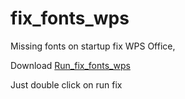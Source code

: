 # fix_fonts_wps
Missing fonts on startup fix WPS Office,
<p>Download&nbsp;<a id="f74290e68d5d64a61043dae09d1a7ec9-de2326a7e1fe4f0ba3835aa746a87e4c3618a9b4" class="js-navigation-open" title="Run_fix_fonts_wps" href="https://github.com/muharemovic/fix_fonts_wps/raw/master/Run_fix_fonts_wps">Run_fix_fonts_wps</a></p>
Just double click on run fix
